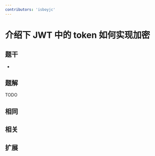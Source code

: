 ```yaml
---
contributors: 'isboyjc'
---
```


# 介绍下 JWT 中的 token 如何实现加密


## 题干

- 



## 题解

<!-- ::: details 点我查看题解 -->

  TODO

<!-- ::: -->



## 相同


## 相关


## 扩展

